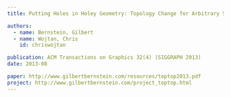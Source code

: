 ```yaml
---
title: Putting Holes in Holey Geometry: Topology Change for Arbitrary Surfaces

authors:
  - name: Bernstein, Gilbert
  - name: Wojtan, Chris
    id: chriswojtan

publication: ACM Transactions on Graphics 32(4) (SIGGRAPH 2013)
date: 2013-08

paper: http://www.gilbertbernstein.com/resources/toptop2013.pdf
project: http://www.gilbertbernstein.com/project_toptop.html
---
```

